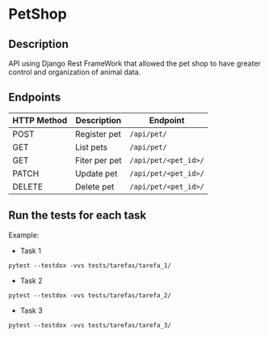 # PetShop

## Description

API using Django Rest FrameWork that allowed the pet shop to have greater control and organization of animal data.

## Endpoints

| HTTP Method | Description   | Endpoint             |
| ----------- | ------------- | -------------------- |
| POST        | Register pet  | `/api/pet/`          |
| GET         | List pets     | `/api/pet/`          |
| GET         | Fiter per pet | `/api/pet/<pet_id>/` |
| PATCH       | Update pet    | `/api/pet/<pet_id>/` |
| DELETE      | Delete pet    | `/api/pet/<pet_id>/` |

## Run the tests for each task

Example:

- Task 1

```shell
pytest --testdox -vvs tests/tarefas/tarefa_1/
```

- Task 2

```shell
pytest --testdox -vvs tests/tarefas/tarefa_2/
```

- Task 3

```shell
pytest --testdox -vvs tests/tarefas/tarefa_3/
```
